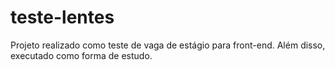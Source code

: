 # teste-lentes

Projeto realizado como teste de vaga de estágio para front-end.
Além disso, executado como forma de estudo.
